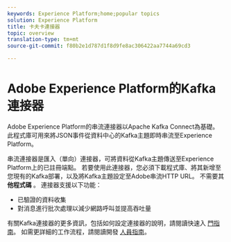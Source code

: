 ```yaml
---
keywords: Experience Platform;home;popular topics
solution: Experience Platform
title: 卡夫卡連接器
topic: overview
translation-type: tm+mt
source-git-commit: f80b2e1d787d1f8d9fe8ac306422aa7744a69cd3

---
```



# Adobe Experience Platform的Kafka連接器

Adobe Experience Platform的串流連接器以Apache Kafka Connect為基礎。 此程式庫可用來將JSON事件從資料中心的Kafka主題即時串流至Experience Platform。

串流連接器是匯入（單向）連接器，可將資料從Kafka主題傳送至Experience Platform上的已註冊端點。 若要使用此連接器，您必須下載程式庫、將其新增至您現有的Kafka部署，以及將Kafka主題設定至Adobe串流HTTP URL。 不需要其 **他程式碼** 。 連接器支援以下功能：

- 已驗證的資料收集
- 對消息進行批次處理以減少網路呼叫並提高吞吐量

有關Kafka連接器的更多資訊，包括如何設定連接器的說明，請閱讀快速入 [門指南](https://github.com/adobe/experience-platform-streaming-connect)。 如需更詳細的工作流程，請閱讀開發 [人員指南](https://github.com/adobe/experience-platform-streaming-connect/blob/master/DEVELOPER_GUIDE.md)。